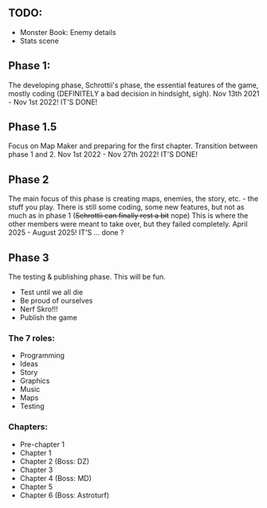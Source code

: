 ﻿## TODO:
- Monster Book: Enemy details
- Stats scene



## Phase 1:
The developing phase, Schrottii's phase, the essential features of the game, mostly coding (DEFINITELY a bad decision in hindsight, sigh).
Nov 13th 2021 - Nov 1st 2022!
IT'S DONE!

## Phase 1.5
Focus on Map Maker and preparing for the first chapter. Transition between phase 1 and 2.
Nov 1st 2022 - Nov 27th 2022!
IT'S DONE!

## Phase 2
The main focus of this phase is creating maps, enemies, the story, etc. - the stuff you play.
There is still some coding, some new features, but not as much as in phase 1 (~~Schrottii can finally rest a bit~~ nope) 
This is where the other members were meant to take over, but they failed completely.
April 2025 - August 2025!
IT'S ... done ?

## Phase 3
The testing & publishing phase. This will be fun.

- Test until we all die
- Be proud of ourselves
- Nerf Skro!!!
- Publish the game

### The 7 roles:
- Programming
- Ideas
- Story
- Graphics
- Music
- Maps
- Testing

### Chapters:
- Pre-chapter 1
- Chapter 1
- Chapter 2 (Boss: DZ)
- Chapter 3
- Chapter 4 (Boss: MD)
- Chapter 5
- Chapter 6 (Boss: Astroturf)